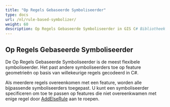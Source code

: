 ```yaml
---
title: "Op Regels Gebaseerde Symboliseerder"
type: docs
url: /nl/rule-based-symbolizer/
weight: 60
description: Op Regels Gebaseerde Symboliseerder in GIS C# Bibliotheek of API past andere symboliseerders toe op feature geometrieën op basis van willekeurige regels gecodeerd in C#.
---
```


## **Op Regels Gebaseerde Symboliseerder**
De Op Regels Gebaseerde Symboliseerder is de meest flexibele symboliseerder. Het past andere symboliseerders toe op feature geometrieën op basis van willekeurige regels gecodeerd in C#.

Als meerdere regels overeenkomen met een feature, worden alle bijpassende symboliseerders toegepast. U kunt een symboliseerder specificeren om toe te passen op features die niet overeenkwamen met enige regel door [AddElseRule](https://reference.aspose.com/gis/net/aspose.gis.rendering.symbolizers/rulebasedsymbolizer/methods/addelserule) aan te roepen.
